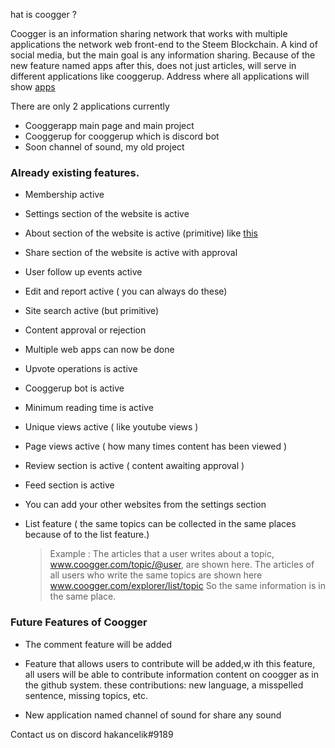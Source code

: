 hat is coogger ?

Coogger is an information sharing network that works with multiple applications the network web front-end to the Steem Blockchain. A kind of social media, but the main goal is any information sharing. Because of the new feature named apps after this, does not just articles, will serve in different applications like cooggerup. Address where all applications will show [apps](http://www.coogger.com/apps/)

There are only 2 applications currently

* Cooggerapp main page and main project
* Cooggerup for cooggerup which is discord bot
* Soon channel of sound, my old project

### Already existing features.

* Membership active

* Settings section of the website is active

* About section of the website is active (primitive) like [this](http://www.coogger.com/web/about/@hakancelik/)

* Share section of the website is active with approval

* User follow up events active

* Edit and report active ( you can always do these)

* Site search active (but primitive)

* Content approval or rejection

* Multiple web apps can now be done 

* Upvote operations is active

* Cooggerup bot is active

* Minimum reading time is active

* Unique views active ( like youtube views )

* Page views active ( how many times content has been viewed )

* Review section is active ( content awaiting approval )

* Feed section is active

* You can add your other websites from the settings section

* List feature ( the same topics can be collected in the same places because of to the list feature.)

  > Example : 
  > The articles that a user writes about a topic, www.coogger.com/topic/@user, are shown here.
  > The articles of all users who write the same topics are shown here www.coogger.com/explorer/list/topic
  > So the same information is in the same place.

### Future Features of Coogger

* The comment feature will be added 

* Feature that allows users to contribute will be added,w ith this feature, all users will be able to contribute information content on coogger as in the github system. these contributions: new language, a misspelled sentence, missing topics, etc.

* New application named channel of sound for share any sound
 
 
 Contact us on discord hakancelik#9189


